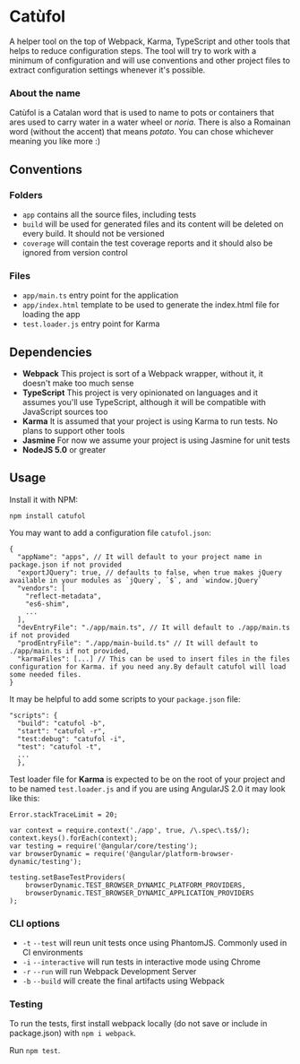 Catùfol
=======

A helper tool on the top of Webpack, Karma, TypeScript and other tools that helps to reduce configuration
steps. The tool will try to work with a minimum of configuration and will use conventions and other project files
to extract configuration settings whenever it's possible.

### About the name

Catùfol is a Catalan word that is used to name to pots or containers that ares used to carry water in a water wheel or
_noria_. There is also a Romainan word (without the accent) that means _potato_. You can chose whichever
meaning you like more :)

## Conventions

### Folders

* `app` contains all the source files, including tests
* `build` will be used for generated files and its content will be deleted on every build. It should not be versioned
* `coverage` will contain the test coverage reports and it should also be ignored from version control

### Files

* `app/main.ts` entry point for the application
* `app/index.html` template to be used to generate the index.html file for loading the app
* `test.loader.js` entry point for Karma 

## Dependencies

* __Webpack__ This project is sort of a Webpack wrapper, without it, it doesn't make too much sense
* __TypeScript__ This project is very opinionated on languages and it assumes you'll use TypeScript, although it will
be compatible with JavaScript sources too
* __Karma__ It is assumed that your project is using Karma to run tests. No plans to support other tools
* __Jasmine__ For now we assume your project is using Jasmine for unit tests
* __NodeJS 5.0__ or greater


## Usage

Install it with NPM:

    npm install catufol
    
You may want to add a configuration file `catufol.json`:

    {
      "appName": "apps", // It will default to your project name in package.json if not provided
      "exportJQuery": true, // defaults to false, when true makes jQuery available in your modules as `jQuery`, `$`, and `window.jQuery`
      "vendors": [
        "reflect-metadata",
        "es6-shim",
        ...
      ],
      "devEntryFile": "./app/main.ts", // It will default to ./app/main.ts if not provided
      "prodEntryFile": "./app/main-build.ts" // It will default to ./app/main.ts if not provided,
      "karmaFiles": [...] // This can be used to insert files in the files configuration for Karma. if you need any.By default catufol will load some needed files.
    }

It may be helpful to add some scripts to your `package.json` file:

    "scripts": {
      "build": "catufol -b",
      "start": "catufol -r",
      "test:debug": "catufol -i",
      "test": "catufol -t",
      ...
      },

Test loader file for __Karma__ is expected to be on the root of your project and to be named `test.loader.js` and if
you are using AngularJS 2.0 it may look like this:

    Error.stackTraceLimit = 20;
    
    var context = require.context('./app', true, /\.spec\.ts$/);
    context.keys().forEach(context);
    var testing = require('@angular/core/testing');
    var browserDynamic = require('@angular/platform-browser-dynamic/testing');
    
    testing.setBaseTestProviders(
        browserDynamic.TEST_BROWSER_DYNAMIC_PLATFORM_PROVIDERS,
        browserDynamic.TEST_BROWSER_DYNAMIC_APPLICATION_PROVIDERS
    );

### CLI options

* `-t` `--test` will reun unit tests once using PhantomJS. Commonly used in CI environments
* `-i` `--interactive` will run tests in interactive mode using Chrome
* `-r` `--run` will run Webpack Development Server
* `-b` `--build` will create the final artifacts using Webpack

### Testing

To run the tests, first install webpack locally (do not save or include in package.json) with `npm i webpack`.

Run `npm test`.